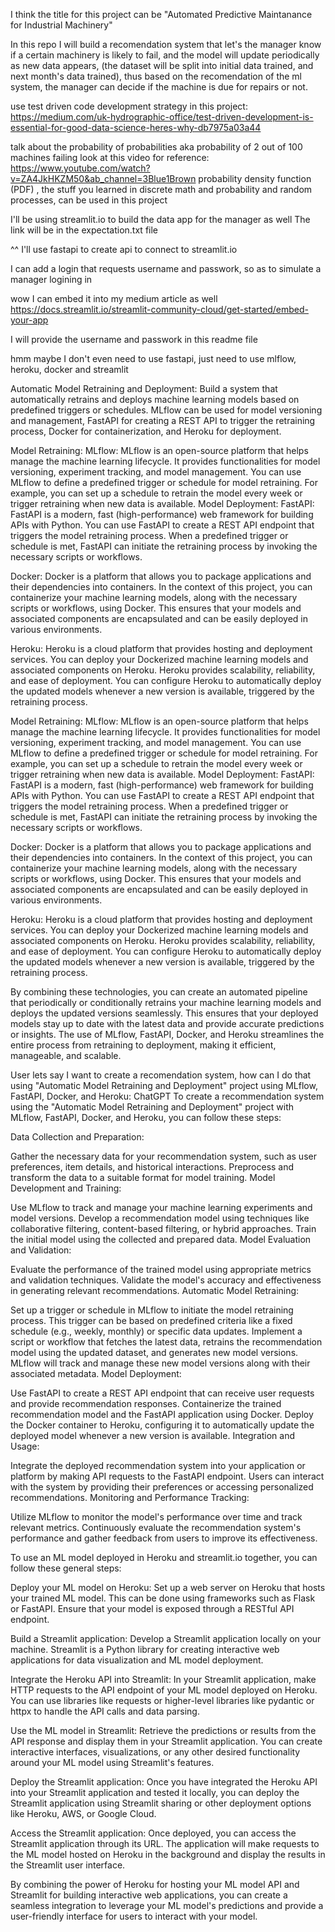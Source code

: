 I think the title for this project can be "Automated Predictive Maintanance for 
Industrial Machinery"


In this repo I will build a recomendation system that let's the manager know
if a certain machinery is likely to fail, and the model will update periodically
as new data appears, (the dataset will be split into initial data trained,
and next month's data trained), thus based on the recomendation of the ml system,
the manager can decide if the machine is due for repairs or not.

use test driven code development strategy in this project:
https://medium.com/uk-hydrographic-office/test-driven-development-is-essential-for-good-data-science-heres-why-db7975a03a44 

talk about the probability of probabilities
aka probability of 2 out of 100 machines failing
look at this video for reference:
https://www.youtube.com/watch?v=ZA4JkHKZM50&ab_channel=3Blue1Brown 
probability density function (PDF) , the stuff you learned in discrete math
and probability and random processes, can be used in this project

I'll be using streamlit.io to build the data app for the manager as well
The link will be in the expectation.txt file

^^ I'll use fastapi to create api to connect to streamlit.io

I can add a login that requests username and passwork, so as to 
simulate a manager logining in

wow I can embed it into my medium article as well
https://docs.streamlit.io/streamlit-community-cloud/get-started/embed-your-app 

I will provide the username and passwork in this readme file



hmm maybe I don't even need to use fastapi, just need to use
mlflow, heroku, docker and streamlit


Automatic Model Retraining and Deployment: Build a system that automatically retrains and deploys machine learning models based on predefined triggers or schedules. MLflow can be used for model versioning and management, FastAPI for creating a REST API to trigger the retraining process, Docker for containerization, and Heroku for deployment.

Model Retraining:
MLflow: MLflow is an open-source platform that helps manage the machine learning lifecycle. It provides functionalities for model versioning, experiment tracking, and model management. You can use MLflow to define a predefined trigger or schedule for model retraining. For example, you can set up a schedule to retrain the model every week or trigger retraining when new data is available.
Model Deployment:
FastAPI: FastAPI is a modern, fast (high-performance) web framework for building APIs with Python. You can use FastAPI to create a REST API endpoint that triggers the model retraining process. When a predefined trigger or schedule is met, FastAPI can initiate the retraining process by invoking the necessary scripts or workflows.

Docker: Docker is a platform that allows you to package applications and their dependencies into containers. In the context of this project, you can containerize your machine learning models, along with the necessary scripts or workflows, using Docker. This ensures that your models and associated components are encapsulated and can be easily deployed in various environments.

Heroku: Heroku is a cloud platform that provides hosting and deployment services. You can deploy your Dockerized machine learning models and associated components on Heroku. Heroku provides scalability, reliability, and ease of deployment. You can configure Heroku to automatically deploy the updated models whenever a new version is available, triggered by the retraining process.

Model Retraining:
MLflow: MLflow is an open-source platform that helps manage the machine learning lifecycle. It provides functionalities for model versioning, experiment tracking, and model management. You can use MLflow to define a predefined trigger or schedule for model retraining. For example, you can set up a schedule to retrain the model every week or trigger retraining when new data is available.
Model Deployment:
FastAPI: FastAPI is a modern, fast (high-performance) web framework for building APIs with Python. You can use FastAPI to create a REST API endpoint that triggers the model retraining process. When a predefined trigger or schedule is met, FastAPI can initiate the retraining process by invoking the necessary scripts or workflows.

Docker: Docker is a platform that allows you to package applications and their dependencies into containers. In the context of this project, you can containerize your machine learning models, along with the necessary scripts or workflows, using Docker. This ensures that your models and associated components are encapsulated and can be easily deployed in various environments.

Heroku: Heroku is a cloud platform that provides hosting and deployment services. You can deploy your Dockerized machine learning models and associated components on Heroku. Heroku provides scalability, reliability, and ease of deployment. You can configure Heroku to automatically deploy the updated models whenever a new version is available, triggered by the retraining process.

By combining these technologies, you can create an automated pipeline that periodically or conditionally retrains your machine learning models and deploys the updated versions seamlessly. This ensures that your deployed models stay up to date with the latest data and provide accurate predictions or insights. The use of MLflow, FastAPI, Docker, and Heroku streamlines the entire process from retraining to deployment, making it efficient, manageable, and scalable.





User
lets say I want to create a recomendation system, how can I do that using "Automatic Model Retraining and Deployment" project using MLflow, FastAPI, Docker, and Heroku:
ChatGPT
To create a recommendation system using the "Automatic Model Retraining and Deployment" project with MLflow, FastAPI, Docker, and Heroku, you can follow these steps:

Data Collection and Preparation:

Gather the necessary data for your recommendation system, such as user preferences, item details, and historical interactions.
Preprocess and transform the data to a suitable format for model training.
Model Development and Training:

Use MLflow to track and manage your machine learning experiments and model versions.
Develop a recommendation model using techniques like collaborative filtering, content-based filtering, or hybrid approaches.
Train the initial model using the collected and prepared data.
Model Evaluation and Validation:

Evaluate the performance of the trained model using appropriate metrics and validation techniques.
Validate the model's accuracy and effectiveness in generating relevant recommendations.
Automatic Model Retraining:

Set up a trigger or schedule in MLflow to initiate the model retraining process. This trigger can be based on predefined criteria like a fixed schedule (e.g., weekly, monthly) or specific data updates.
Implement a script or workflow that fetches the latest data, retrains the recommendation model using the updated dataset, and generates new model versions.
MLflow will track and manage these new model versions along with their associated metadata.
Model Deployment:

Use FastAPI to create a REST API endpoint that can receive user requests and provide recommendation responses.
Containerize the trained recommendation model and the FastAPI application using Docker.
Deploy the Docker container to Heroku, configuring it to automatically update the deployed model whenever a new version is available.
Integration and Usage:

Integrate the deployed recommendation system into your application or platform by making API requests to the FastAPI endpoint.
Users can interact with the system by providing their preferences or accessing personalized recommendations.
Monitoring and Performance Tracking:

Utilize MLflow to monitor the model's performance over time and track relevant metrics.
Continuously evaluate the recommendation system's performance and gather feedback from users to improve its effectiveness.


To use an ML model deployed in Heroku and streamlit.io together, you can follow these general steps:

Deploy your ML model on Heroku: Set up a web server on Heroku that hosts your trained ML model. This can be done using frameworks such as Flask or FastAPI. Ensure that your model is exposed through a RESTful API endpoint.

Build a Streamlit application: Develop a Streamlit application locally on your machine. Streamlit is a Python library for creating interactive web applications for data visualization and ML model deployment.

Integrate the Heroku API into Streamlit: In your Streamlit application, make HTTP requests to the API endpoint of your ML model deployed on Heroku. You can use libraries like requests or higher-level libraries like pydantic or httpx to handle the API calls and data parsing.

Use the ML model in Streamlit: Retrieve the predictions or results from the API response and display them in your Streamlit application. You can create interactive interfaces, visualizations, or any other desired functionality around your ML model using Streamlit's features.

Deploy the Streamlit application: Once you have integrated the Heroku API into your Streamlit application and tested it locally, you can deploy the Streamlit application using Streamlit sharing or other deployment options like Heroku, AWS, or Google Cloud.

Access the Streamlit application: Once deployed, you can access the Streamlit application through its URL. The application will make requests to the ML model hosted on Heroku in the background and display the results in the Streamlit user interface.

By combining the power of Heroku for hosting your ML model API and Streamlit for building interactive web applications, you can create a seamless integration to leverage your ML model's predictions and provide a user-friendly interface for users to interact with your model.